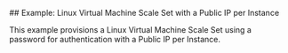 ## Example: Linux Virtual Machine Scale Set with a Public IP per Instance

This example provisions a Linux Virtual Machine Scale Set using a password for authentication with a Public IP per Instance.
